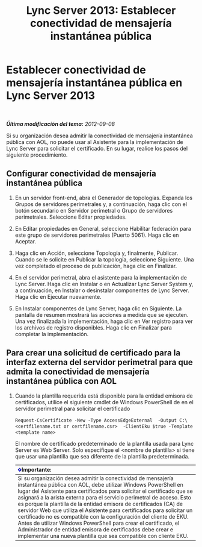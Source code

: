 ﻿---
title: 'Lync Server 2013: Establecer conectividad de mensajería instantánea pública'
TOCTitle: Establecer conectividad de mensajería instantánea pública
ms:assetid: 816dea2a-96fa-4a36-b6c2-a9402675868b
ms:mtpsurl: https://technet.microsoft.com/es-es/library/JJ205041(v=OCS.15)
ms:contentKeyID: 48275843
ms.date: 01/07/2017
mtps_version: v=OCS.15
ms.translationtype: HT
---

# Establecer conectividad de mensajería instantánea pública en Lync Server 2013

 

_**Última modificación del tema:** 2012-09-08_

Si su organización desea admitir la conectividad de mensajería instantánea pública con AOL, no puede usar al Asistente para la implementación de Lync Server para solicitar el certificado. En su lugar, realice los pasos del siguiente procedimiento.

## Configurar conectividad de mensajería instantánea pública

1.  En un servidor front-end, abra el Generador de topologías. Expanda los Grupos de servidores perimetrales y, a continuación, haga clic con el botón secundario en Servidor perimetral o Grupo de servidores perimetrales. Seleccione Editar propiedades.

2.  En Editar propiedades en General, seleccione Habilitar federación para este grupo de servidores perimetrales (Puerto 5061). Haga clic en Aceptar.

3.  Haga clic en Acción, seleccione Topología y, finalmente, Publicar. Cuando se le solicite en Publicar la topología, seleccione Siguiente. Una vez completado el proceso de publicación, haga clic en Finalizar.

4.  En el servidor perimetral, abra el asistente para la implementación de Lync Server. Haga clic en Instalar o en Actualizar Lync Server System y, a continuación, en Instalar o desinstalar componentes de Lync Server. Haga clic en Ejecutar nuevamente.

5.  En Instalar componentes de Lync Server, haga clic en Siguiente. La pantalla de resumen mostrará las acciones a medida que se ejecuten. Una vez finalizada la implementación, haga clic en Ver registro para ver los archivos de registro disponibles. Haga clic en Finalizar para completar la implementación.

## Para crear una solicitud de certificado para la interfaz externa del servidor perimetral para que admita la conectividad de mensajería instantánea pública con AOL

1.  Cuando la plantilla requerida está disponible para la entidad emisora de certificados, utilice el siguiente cmdlet de Windows PowerShell de en el servidor perimetral para solicitar el certificado
    
        Request-CsCertificate -New -Type AccessEdgeExternal  -Output C:\ <certfilename.txt or certfilename.csr>  -ClientEku $true -Template <template name>
    
    El nombre de certificado predeterminado de la plantilla usada para Lync Server es Web Server. Solo especifique el \<nombre de plantilla\> si tiene que usar una plantilla que sea diferente de la plantilla predeterminada.
    
    <table>
    <thead>
    <tr class="header">
    <th><img src="images/Gg425917.important(OCS.15).gif" title="important" alt="important" />Importante:</th>
    </tr>
    </thead>
    <tbody>
    <tr class="odd">
    <td>Si su organización desea admitir la conectividad de mensajería instantánea pública con AOL, debe utilizar Windows PowerShell en lugar del Asistente para certificados para solicitar el certificado que se asignará a la arista externa para el servicio perimetral de acceso. Esto es porque la plantilla de la entidad emisora de certificados (CA) de servidor Web que utiliza el Asistente para certificados para solicitar un certificado no es compatible con la configuración del cliente de EKU. Antes de utilizar Windows PowerShell para crear el certificado, el Administrador de entidad emisora de certificados debe crear e implementar una nueva plantilla que sea compatible con cliente EKU.</td>
    </tr>
    </tbody>
    </table>


